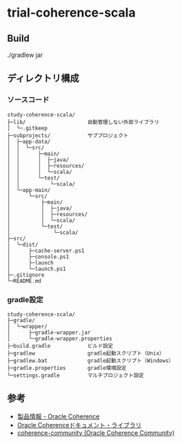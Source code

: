trial-coherence-scala
=====================

Build
-----

./gradlew jar


ディレクトリ構成
----------------

### ソースコード

    study-coherence-scala/
    ├─lib/                    自動管理しない外部ライブラリ
    │  └─.gitkeep
    ├─subprojects/            サブプロジェクト
    │  ├─app-data/
    │  │  └─src/
    │  │      ├─main/
    │  │      │  ├─java/
    │  │      │  ├─resources/
    │  │      │  └─scala/
    │  │      └─test/
    │  │          └─scala/
    │  └─app-main/
    │      └─src/
    │          ├─main/
    │          │  ├─java/
    │          │  ├─resources/
    │          │  └─scala/
    │          └─test/
    │              └─scala/
    ├─src/
    │  └─dist/
    │      ├─cache-server.ps1
    │      ├─console.ps1
    │      ├─launch
    │      └─launch.ps1
    ├─.gitignore
    └─README.md


### gradle設定

    study-coherence-scala/
    ├─gradle/
    │  └─wrapper/
    │      ├─gradle-wrapper.jar
    │      └─gradle-wrapper.properties
    ├─build.gradle            ビルド設定
    ├─gradlew                 gradle起動スクリプト（Unix）
    ├─gradlew.bat             gradle起動スクリプト（Windows）
    ├─gradle.properties       gradle環境設定
    └─settings.gradle         マルチプロジェクト設定


参考
----

* [製品情報 - Oracle Coherence](http://www.oracle.com/technetwork/jp/middleware/coherence/overview/index.html)
* [Oracle Coherenceドキュメント・ライブラリ](http://docs.oracle.com/cd/E26853_01/index.htm)
* [coherence-community (Oracle Coherence Community)](https://github.com/coherence-community/)

<!-- vim: set ts=4 sw=4 et: -->
